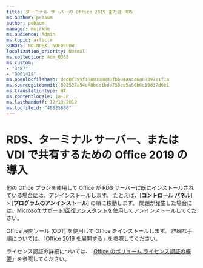 ```yaml
---
title: ターミナル サーバーの Office 2019 または RDS
ms.author: pebaum
author: pebaum
manager: mnirkhe
ms.audience: Admin
ms.topic: article
ROBOTS: NOINDEX, NOFOLLOW
localization_priority: Normal
ms.collection: Adm_O365
ms.custom:
- "3487"
- "9001419"
ms.openlocfilehash: ded0f399f1688108803fbb04aaca6a88397e1f1a
ms.sourcegitcommit: 802537a54ef8bde1bdd758ee9a60b6c19d37d6e1
ms.translationtype: HT
ms.contentlocale: ja-JP
ms.lasthandoff: 12/19/2019
ms.locfileid: "40825886"
---
```

# <a name="deploying-office-2019-for-shared-use-on-rds-terminal-server-or-vdi"></a>RDS、ターミナル サーバー、または VDI で共有するための Office 2019 の導入

他の Office プランを使用して Office が RDS サーバーに既にインストールされている場合には、アンインストールします。 たとえば、[**コントロール パネル**] >  [**プログラムのアンインストール**] の順に移動します。 問題が発生した場合には、[Microsoft サポート/回復アシスタント](https://aka.ms/SARA-OfficeUninstall-Alchemy)を使用してアンインストールしてください。 

Office 展開ツール (ODT) を使用して Office をインストールします。 詳細な手順については、「[Office 2019 を展開する](https://docs.microsoft.com/deployoffice/office2019/deploy)」を参照してください。

ライセンス認証の詳細については、「[Office のボリューム ライセンス認証の概要](https://docs.microsoft.com/deployoffice/vlactivation/plan-volume-activation-of-office)」を参照してください。